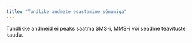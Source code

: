 ```yaml
---
title: "Tundlike andmete edastamine sõnumiga"
---
```

Tundlikke andmeid ei peaks saatma SMS-i, MMS-i või seadme teavituste kaudu.
